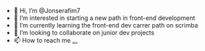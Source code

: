 - 👋 Hi, I’m @Jonserafim7
- 👀 I’m interested in starting a new path in front-end development
- 🌱 I’m currently learning the front-end dev carrer path on scrimba
- 💞️ I’m looking to collaborate on junior dev projects
- 📫 How to reach me [...](https://www.linkedin.com/in/jonserafim/)

<!---
Jonserafim7/Jonserafim7 is a ✨ special ✨ repository because its `README.md` (this file) appears on your GitHub profile.
You can click the Preview link to take a look at your changes.
--->
